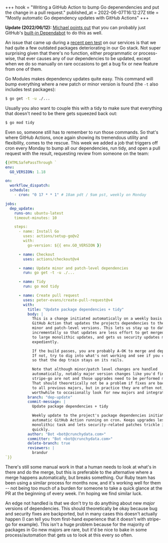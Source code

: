 +++
hook = "Writing a GitHub Action to bump Go depenendencies and put the change in a pull request."
published_at = 2022-06-07T16:12:27Z
title = "Mostly automatic Go dependency updates with GitHub Actions"
+++

**Update (2022/06/12):** [Michael points out](https://twitter.com/embano1/status/1535871515941642241) that you can probably just GitHub's [built-in Dependabot](https://github.blog/2020-06-01-keep-all-your-packages-up-to-date-with-dependabot/) to do this as well.

An issue that came up during a [recent pen test](/fragments/crypto-rand-float64) on our services is that we had quite a few outdated packages deteriorating in our Go stack. Not super surprising given that there's no function, either programmatic or process-wise, that ever causes any of our dependencies to be updated, except when we do so manually on rare occasions to get a bug fix or new feature from one of them.

Go Modules makes dependency updates quite easy. This command will bump everything where a new patch or minor version is found (the `-t` also includes test packages):

``` sh
$ go get -t -u ./...
```

Usually you also want to couple this with a tidy to make sure that everything that doesn't need to be there gets squeezed back out:

``` sh
$ go mod tidy
```

Even so, someone still has to remember to run those commands. So that's where GitHub Actions, once again showing its tremendous utility and flexibility, comes to the rescue. This week we added a job that triggers off cron every Monday to bump all our dependencies, run tidy, and open a pull request with the result, requesting review from someone on the team:

``` yaml
{{HTMLSafePassThrough `
env:
  GO_VERSION: 1.18

on:
  workflow_dispatch:
  schedule:
    - cron: "0 17 * * 1" # 10am pdt / 9am pst, weekly on Monday

jobs:
  dep_update:
    runs-on: ubuntu-latest
    timeout-minutes: 10

    steps:
      - name: Install Go
        uses: actions/setup-go@v2
        with:
          go-version: ${{ env.GO_VERSION }}

      - name: Checkout
        uses: actions/checkout@v4

      - name: Update minor and patch-level dependencies
        run: go get -t -u ./...

      - name: Tidy
        run: go mod tidy

      - name: Create pull request
        uses: peter-evans/create-pull-request@v4
        with:
          title: "Update package dependencies + tidy"
          body: |
            This is a change initiated automatically on a weekly basis by a
            GitHub Action that updates the projects dependencies to their latest
            minor and patch-level versions. This lets us stay up to date
            incrementally so that updates are less effort to get merged compared
            to large monolithic updates, and gets us security updates more
            expediently.

            If the build passes, you are probably A-OK to merge and deploy this.
            If not, try to dig into what's not working and see if you can fix it
            so that the dep train stays on its rails.

            Note that although minor/patch level changes are handled
            automatically, notably major version changes like you'd find in
            stripe-go are not and those upgrades need to be performed manually.
            That should theoretically not be a problem if fixes are backported
            to all previous majors, but in practice they are often not, so it's
            worthwhile to occasionally look for new majors and integrate them.
          branch: "dep-update"
          commit-message: |
            Update package dependencies + tidy

            Weekly update to the project's package dependencies initiated by an
            automatic GitHub Action running on cron. Keeps upgrades less of a
            monolithic task and lets security-related patches trickle in more
            quickly.
          author: "Bot <bot@crunchydata.com>"
          committer: "Bot <bot@crunchydata.com>"
          delete-branch: true
          reviewers: |
            brandur
`}}
```

There's still some manual work in that a human needs to look at what's in there and do the merge, but this is preferable to the alternative where a merge happens automatically, but breaks something. Our Ruby team has been using a similar process for months now, and it's working well for them -- not being too much of a burden for someone to take a quick glance at the PR at the beginning of every week. I'm hoping we find similar luck.

An edge not handled is that we don't try to do anything about new _major_ versions of dependencies. This should theoretically be okay because bug and security fixes are backported, but in many cases this doesn't actually happen (I can tell you from first-hand experience that it doesn't with stripe-go for example). This isn't a huge problem because for the majority of packages in Go new majors are rare, but it'd be nice to bake in some process/automation that gets us to look at this every so often.
